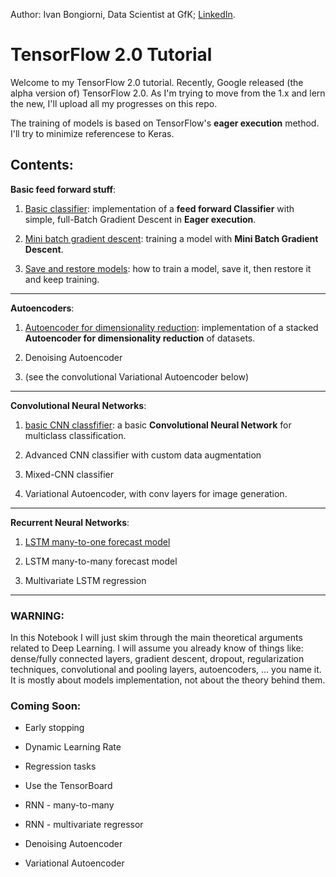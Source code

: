 Author: Ivan Bongiorni, Data Scientist at GfK; [LinkedIn](https://www.linkedin.com/in/ivan-bongiorni-b8a583164/).

# TensorFlow 2.0 Tutorial



Welcome to my TensorFlow 2.0 tutorial.
Recently, Google released (the alpha version of) TensorFlow 2.0. As I'm trying to move from the 1.x and lern the new, I'll upload all my progresses on this repo.

The training of models is based on TensorFlow's **eager execution** method. I'll try to minimize referencese to Keras.


## Contents:

**Basic feed forward stuff**:

1. [Basic classifier](https://github.com/IvanBongiorni/TensorFlow2.0_Tutorial/blob/master/TensorFlow2.0__00.01_basic_Classifier.ipynb):  implementation of a **feed forward Classifier** with simple, full-Batch Gradient Descent in **Eager execution**.

2. [Mini batch gradient descent](https://github.com/IvanBongiorni/TensorFlow2.0_Tutorial/blob/master/TensorFlow2.0__00.02_MiniBatch_Gradient_Descent.ipynb):  training a model with **Mini Batch Gradient Descent**.

3. [Save and restore models](https://github.com/IvanBongiorni/TensorFlow2.0_Tutorial/blob/master/TensorFlow2.0__00.03_Save_and_Restore_models.ipynb):  how to train a model, save it, then restore it and keep training.

---

**Autoencoders**:

1. [Autoencoder for dimensionality reduction](https://github.com/IvanBongiorni/TensorFlow2.0_Tutorial/blob/master/TensorFlow2.0__02.01_Autoencoder_for_Dimensionality_Reduction.ipynb):  implementation of a stacked **Autoencoder for dimensionality reduction** of datasets.

2. Denoising Autoencoder

3. (see the convolutional Variational Autoencoder below)

---

**Convolutional Neural Networks**:

1. [basic CNN classfifier](https://github.com/IvanBongiorni/TensorFlow2.0_Tutorial/blob/master/TensorFlow2.0__03.01_Convolutional_Neural_Network.ipynb): a basic **Convolutional Neural Network** for multiclass classification.

2. Advanced CNN classifier with custom data augmentation

3. Mixed-CNN classifier

4. Variational Autoencoder, with conv layers for image generation.

---

**Recurrent Neural Networks**:

1. [LSTM many-to-one forecast model](https://github.com/IvanBongiorni/TensorFlow2.0_Tutorial/blob/master/TensorFlow2.0__04.01_RNN_many2one.ipynb)

2. LSTM many-to-many forecast model

3. Multivariate LSTM regression

---

### WARNING:
In this Notebook I will just skim through the main theoretical arguments related to Deep Learning. I will assume you already know of things like: dense/fully connected layers, gradient descent, dropout, regularization techniques, convolutional and pooling layers, autoencoders, ... you name it. It is mostly about models implementation, not about the theory behind them.



### Coming Soon:

- Early stopping
- Dynamic Learning Rate
- Regression tasks
- Use the TensorBoard

- RNN - many-to-many
- RNN - multivariate regressor

- Denoising Autoencoder
- Variational Autoencoder

